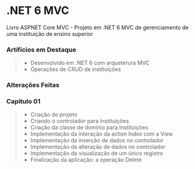 # .NET 6 MVC
Livro ASPNET Core MVC - Projeto em .NET 6 MVC de gerenciamento de uma instituição de ensino superior

### Artifícios em Destaque
> * Desenvolvido em .NET 6 com arqueterura MVC
> * Operações de CRUD de instituições

### Alterações Feitas
### Capítulo 01
> * Criação do projeto
> * Criando o controlador para Instituições
> * Criação da classe de domínio para Instituições
> * Implementação da interação da action Index com a View
> * Implementação da inserção de dados no controlador
> * Implementação da alteração de dados no controlador
> * Implementação da visualização de um único registro
> * Finalização da aplicação: a operação Delete
